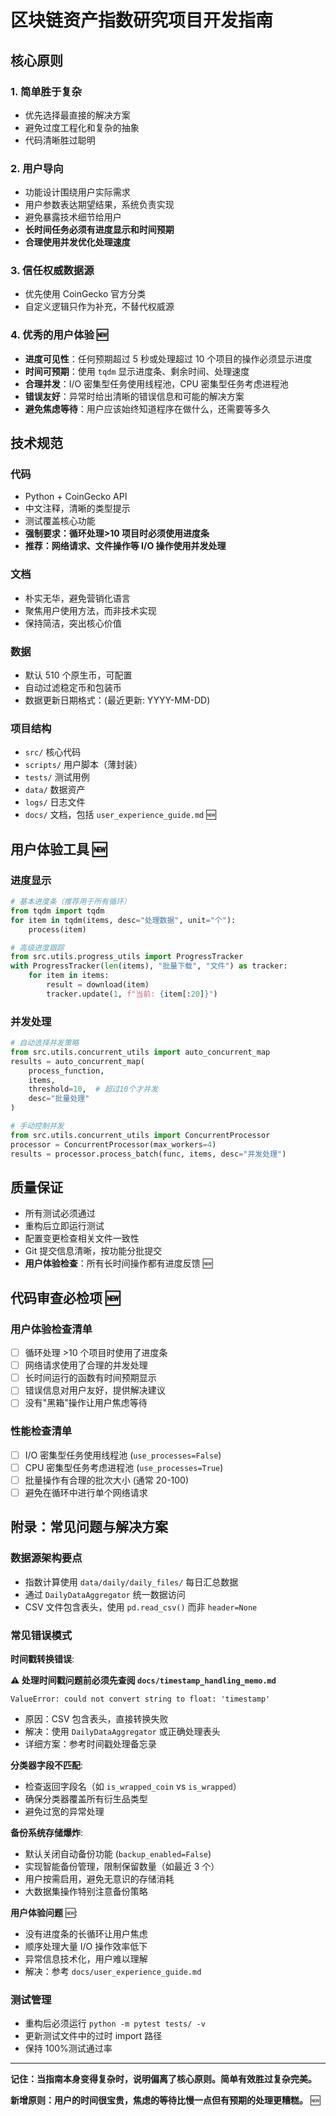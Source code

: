 # 区块链资产指数研究项目开发指南

## 核心原则

### 1. 简单胜于复杂

- 优先选择最直接的解决方案
- 避免过度工程化和复杂的抽象
- 代码清晰胜过聪明

### 2. 用户导向

- 功能设计围绕用户实际需求
- 用户参数表达期望结果，系统负责实现
- 避免暴露技术细节给用户
- **长时间任务必须有进度显示和时间预期**
- **合理使用并发优化处理速度**

### 3. 信任权威数据源

- 优先使用 CoinGecko 官方分类
- 自定义逻辑只作为补充，不替代权威源

### 4. 优秀的用户体验 🆕

- **进度可见性**：任何预期超过 5 秒或处理超过 10 个项目的操作必须显示进度
- **时间可预期**：使用 `tqdm` 显示进度条、剩余时间、处理速度
- **合理并发**：I/O 密集型任务使用线程池，CPU 密集型任务考虑进程池
- **错误友好**：异常时给出清晰的错误信息和可能的解决方案
- **避免焦虑等待**：用户应该始终知道程序在做什么，还需要等多久

## 技术规范

### 代码

- Python + CoinGecko API
- 中文注释，清晰的类型提示
- 测试覆盖核心功能
- **强制要求：循环处理>10 项目时必须使用进度条**
- **推荐：网络请求、文件操作等 I/O 操作使用并发处理**

### 文档

- 朴实无华，避免营销化语言
- 聚焦用户使用方法，而非技术实现
- 保持简洁，突出核心价值

### 数据

- 默认 510 个原生币，可配置
- 自动过滤稳定币和包装币
- 数据更新日期格式：(最近更新: YYYY-MM-DD)

### 项目结构

- `src/` 核心代码
- `scripts/` 用户脚本（薄封装）
- `tests/` 测试用例
- `data/` 数据资产
- `logs/` 日志文件
- `docs/` 文档，包括 `user_experience_guide.md` 🆕

## 用户体验工具 🆕

### 进度显示

```python
# 基本进度条（推荐用于所有循环）
from tqdm import tqdm
for item in tqdm(items, desc="处理数据", unit="个"):
    process(item)

# 高级进度跟踪
from src.utils.progress_utils import ProgressTracker
with ProgressTracker(len(items), "批量下载", "文件") as tracker:
    for item in items:
        result = download(item)
        tracker.update(1, f"当前: {item[:20]}")
```

### 并发处理

```python
# 自动选择并发策略
from src.utils.concurrent_utils import auto_concurrent_map
results = auto_concurrent_map(
    process_function,
    items,
    threshold=10,  # 超过10个才并发
    desc="批量处理"
)

# 手动控制并发
from src.utils.concurrent_utils import ConcurrentProcessor
processor = ConcurrentProcessor(max_workers=4)
results = processor.process_batch(func, items, desc="并发处理")
```

## 质量保证

- 所有测试必须通过
- 重构后立即运行测试
- 配置变更检查相关文件一致性
- Git 提交信息清晰，按功能分批提交
- **用户体验检查**：所有长时间操作都有进度反馈 🆕

## 代码审查必检项 🆕

### 用户体验检查清单

- [ ] 循环处理 >10 个项目时使用了进度条
- [ ] 网络请求使用了合理的并发处理
- [ ] 长时间运行的函数有时间预期显示
- [ ] 错误信息对用户友好，提供解决建议
- [ ] 没有"黑箱"操作让用户焦虑等待

### 性能检查清单

- [ ] I/O 密集型任务使用线程池 (`use_processes=False`)
- [ ] CPU 密集型任务考虑进程池 (`use_processes=True`)
- [ ] 批量操作有合理的批次大小 (通常 20-100)
- [ ] 避免在循环中进行单个网络请求

## 附录：常见问题与解决方案

### 数据源架构要点

- 指数计算使用 `data/daily/daily_files/` 每日汇总数据
- 通过 `DailyDataAggregator` 统一数据访问
- CSV 文件包含表头，使用 `pd.read_csv()` 而非 `header=None`

### 常见错误模式

**时间戳转换错误**:

**⚠️ 处理时间戳问题前必须先查阅 `docs/timestamp_handling_memo.md`**

```
ValueError: could not convert string to float: 'timestamp'
```

- 原因：CSV 包含表头，直接转换失败
- 解决：使用 `DailyDataAggregator` 或正确处理表头
- 详细方案：参考时间戳处理备忘录

**分类器字段不匹配**:

- 检查返回字段名（如 `is_wrapped_coin` vs `is_wrapped`）
- 确保分类器覆盖所有衍生品类型
- 避免过宽的异常处理

**备份系统存储爆炸**:

- 默认关闭自动备份功能 (`backup_enabled=False`)
- 实现智能备份管理，限制保留数量（如最近 3 个）
- 用户按需启用，避免无意识的存储消耗
- 大数据集操作特别注意备份策略

**用户体验问题** 🆕:

- 没有进度条的长循环让用户焦虑
- 顺序处理大量 I/O 操作效率低下
- 异常信息技术化，用户难以理解
- 解决：参考 `docs/user_experience_guide.md`

### 测试管理

- 重构后必须运行 `python -m pytest tests/ -v`
- 更新测试文件中的过时 import 路径
- 保持 100%测试通过率

---

**记住：当指南本身变得复杂时，说明偏离了核心原则。简单有效胜过复杂完美。**

**新增原则：用户的时间很宝贵，焦虑的等待比慢一点但有预期的处理更糟糕。** 🆕

